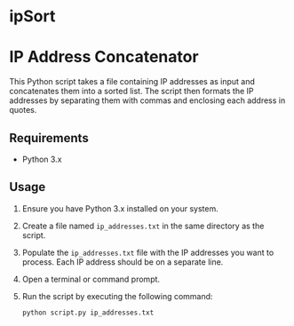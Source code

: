 # ipSort

# IP Address Concatenator

This Python script takes a file containing IP addresses as input and concatenates them into a sorted list. The script then formats the IP addresses by separating them with commas and enclosing each address in quotes.

## Requirements

- Python 3.x

## Usage

1. Ensure you have Python 3.x installed on your system.

2. Create a file named `ip_addresses.txt` in the same directory as the script.

3. Populate the `ip_addresses.txt` file with the IP addresses you want to process. Each IP address should be on a separate line.

4. Open a terminal or command prompt.

5. Run the script by executing the following command:

   ```bash
   python script.py ip_addresses.txt

